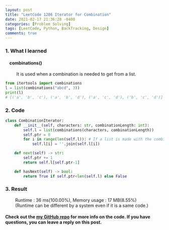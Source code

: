 ```yaml
---
layout: post
title: "LeetCode 1286 Iterator for Combination"
date: 2021-02-17 21:36:28 -0400
categories: [Problem Solving]
tags: [LeetCode, Python, BackTracking, Design]
comments: true
---
```


### 1. What I learned
#### &nbsp;&nbsp;&nbsp;&nbsp;combinations()
&nbsp;&nbsp;&nbsp;&nbsp;&nbsp;&nbsp;&nbsp;&nbsp; It is used when a combination is needed to get from a list.   
```python
from itertools import combinations
l = list(combinations("abcd", 3))
print(l)
# [('a', 'b', 'c'), ('a', 'b', 'd'), ('a', 'c', 'd'), ('b', 'c', 'd')]
```

### 2. Code
```python
class CombinationIterator:
    def __init__(self, characters: str, combinationLength: int):
        self.l = list(combinations(characters, combinationLength))
        self.ptr = 0
        for i in range(len(self.l)): # If a list is made with the combination function, each element must be replaced with a word because each element consists of letters connected by ',' rather than words.
            self.l[i] = ''.join(self.l[i])

    def next(self) -> str:
        self.ptr += 1
        return self.l[self.ptr-1]

    def hasNext(self) -> bool:
        return True if self.ptr<len(self.l) else False
```

### 3. Result
&nbsp;&nbsp;&nbsp;&nbsp;&nbsp;&nbsp;&nbsp;&nbsp;Runtime : 36 ms(100.00%), Memory usage : 17 MB(8.55%)  
&nbsp;&nbsp;&nbsp;&nbsp;&nbsp;&nbsp;&nbsp;&nbsp;(Runtime can be different by a system even if it is a same code.)

#### Check out the [my GitHub repo][hyuk-gh] for more info on the code. If you have questions, you can leave a reply on this post.
[hyuk-gh]: https://github.com/dlgur1994/StudyAlgorithms
